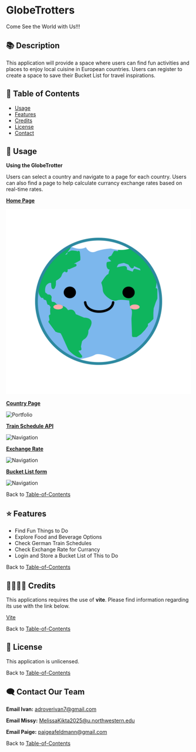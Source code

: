 # GlobeTrotters
Come See the World with Us!!!  


## 📚 Description
This application will provide a space where users can find fun activities and places to enjoy local cuisine in European countries. Users can register to create a space to save their Bucket List for travel inspirations. 

## 🚀 Table of Contents
  * [Usage](#📝-Usage)
  * [Features](#⭐-features)
  * [Credits](#🫱🏽‍🫲🏾-credits)
  * [License](#📃-license)
  * [Contact](#🗨️-contact)

## 📝 Usage
<strong>Using the GlobeTrotter</strong>

Users can select a country and navigate to a page for each country. Users can also find a page to help calculate currancy exchange rates based on real-time rates.  

<u><strong>Home Page</strong></u>

![Navigation](./client/assets/images/globe.png)


<u><strong>Country Page</strong></u>

![Portfolio](./assets/images/saved.png)


<u><strong>Train Schedule API</strong></u>

![Navigation](./assets/images/search.png)


<u><strong>Exchange Rate</strong></u>

![Navigation](./assets/images/search.png)


<u><strong>Bucket List form</strong></u>

![Navigation](./assets/images/search.png)


Back to [Table-of-Contents](#🚀-table-of-contents)


## ⭐ Features
  * Find Fun Things to Do
  * Explore Food and Beverage Options
  * Check German Train Schedules
  * Check Exchange Rate for Currancy
  * Login and Store a Bucket List of This to Do


Back to [Table-of-Contents](#🚀-table-of-contents)


## 🫱🏽‍🫲🏾 Credits
This applications requires the use of <strong>vite</strong>. Please find information regarding its use with the link below.

[Vite](https://vite.dev/guide/)

Back to [Table-of-Contents](#🚀-table-of-contents)


## 📃 License
This application is unlicensed. 

Back to [Table-of-Contents](#🚀-table-of-contents)


## 🗨️ Contact Our Team

  <strong>Email Ivan:</strong> [adroverivan7@gmail.com](mailto:adroverivan7@gmail.com)

  <strong>Email Missy:</strong> [MelissaKikta2025@u.northwestern.edu](mailto:MelissaKikta@u.northwestern.edu)

  <strong>Email Paige:</strong> [paigeafeldmann@gmail.com](mailto:paigeafeldmann@gmail.com)

Back to [Table-of-Contents](#🚀-table-of-contents)